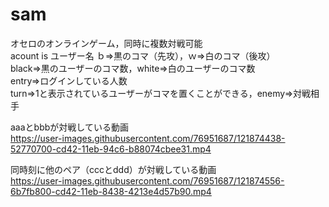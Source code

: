 # sam
オセロのオンラインゲーム，同時に複数対戦可能<br>
acount is ユーザー名
ｂ⇒黒のコマ（先攻），ｗ⇒白のコマ（後攻）<br>
black⇒黒のユーザーのコマ数，white⇒白のユーザーのコマ数<br>
entry⇒ログインしている人数<br>
turn⇒1と表示されているユーザーがコマを置くことができる，enemy⇒対戦相手<br>

aaaとbbbが対戦している動画<br>
https://user-images.githubusercontent.com/76951687/121874438-52770700-cd42-11eb-94c6-b88074cbee31.mp4




同時刻に他のペア（cccとddd）が対戦している動画<br>
https://user-images.githubusercontent.com/76951687/121874556-6b7fb800-cd42-11eb-8438-4213e4d57b90.mp4
